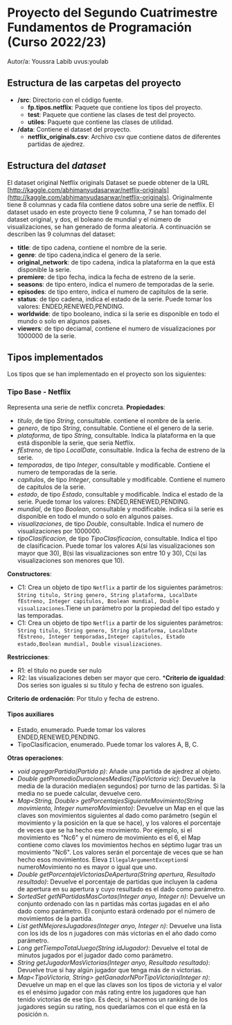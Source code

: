 # Proyecto del Segundo Cuatrimestre Fundamentos de Programación (Curso 2022/23)
Autor/a: Youssra Labib   uvus:youlab

## Estructura de las carpetas del proyecto

* **/src**: Directorio con el código fuente.
  * **fp.tipos.netflix**: Paquete que contiene los tipos del proyecto.
  * **test**: Paquete que contiene las clases de test del proyecto.
  * **utiles**:  Paquete que contiene las clases de utilidad. 
* **/data**: Contiene el dataset del proyecto.
    * **netflix_originals.csv**: Archivo csv que contiene datos de diferentes partidas de ajedrez.
    
## Estructura del *dataset*

El dataset original Netflix originals Dataset se puede obtener de la URL [http://kaggle.com/abhimanyudasarwar/netflix-originals](http://kaggle.com/abhimanyudasarwar/netflix-originals). Originalmente tiene 8 columnas y cada fila contiene datos sobre una serie de netflix. El dataset usado en este proyecto tiene 9 columna, 7 se han tomado del dataset original, y dos, el boleano de mundial y el número de visualizaciones, se han generado de forma aleatoria. A continuación se describen las 9 columnas del dataset:

* **title**: de tipo cadena, contiene el nombre de la serie.
* **genre**: de tipo cadena,indica el genero de la serie. 
* **original_network**: de tipo cadena, indica la plataforma en la que está disponible la serie.
* **premiere**: de tipo fecha, indica la fecha de estreno de la serie.
* **seasons**: de tipo entero, indica el numero de temporadas de la serie.
* **episodes**: de tipo entero, indica el numero de capitulos de la serie.
* **status**: de tipo cadena, indica el estado de la serie. Puede tomar los valores: ENDED,RENEWED,PENDING.
* **worldwide**:  de tipo booleano, indica si la serie es disponible en todo el mundo o solo en algunos paises.
* **viewers**: de tipo deciamal, contiene el numero de visualizaciones por 1000000 de la serie.

## Tipos implementados

Los tipos que se han implementado en el proyecto son los siguientes:

### Tipo Base - Netflix
Representa una serie de netflix concreta.
**Propiedades**:

- _titulo_, de tipo _String_, consultable. contiene el nombre de la serie.
- _genero_, de tipo _String_, consultable. Contiene el el genero de la serie.
- _plataforma_, de tipo _String_, consultable. Indica la plataforma en la que está disponible la serie, que seria Netflix.
- _fEstreno_, de tipo _LocalDate_, consultable. Indica la fecha de estreno de la serie.
- _temporadas_, de tipo _Integer_, consultable y modificable. Contiene el numero de temporadas de la serie.
- _capitulos_, de tipo _Integer_, consultable y modificable. Contiene el numero de capitulos de la serie.
- _estado_, de tipo _Estado_, consultable y modificable. Indica el estado de la serie. Puede tomar los valores: ENDED,RENEWED,PENDING.
- _mundial_, de tipo _Boolean_, consultable y modificable. indica si la serie es disponible en todo el mundo o solo en algunos paises. 
- _visualizaciones_, de tipo _Double_, consultable. Indica el numero de visualizaciones por 1000000.
- _tipoClasificacion_, de tipo _TipoClasificacion_, consultable. Indica el tipo de clasificacion. Puede tomar los valores A(si las visualizaciones son mayor que 30), B(si las visualizaciones son entre 10 y 30), C(si las visualizaciones son menores que 10).


**Constructores**: 

- C1: Crea un objeto de tipo ```Netflix``` a partir de los siguientes parámetros: ```String titulo, String genero, String plataforma, LocalDate fEstreno, Integer capitulos, Boolean mundial, Double visualizaciones```.Tiene un parámetro por la propiedad del tipo estado y las temporadas.
- C1: Crea un objeto de tipo ```Netflix``` a partir de los siguientes parámetros: ```String titulo, String genero, String plataforma, LocalDate fEstreno, Integer temporadas,Integer capitulos, Estado estado,Boolean mundial, Double visualizaciones```.

**Restricciones**:
 
- R1: el titulo no puede ser nulo
- R2: las visualizaciones deben ser mayor que cero.
***Criterio de igualdad**: Dos series son iguales si su titulo y fecha de estreno son iguales.

**Criterio de ordenación**: Por titulo y fecha de estreno.

#### Tipos auxiliares

- Estado, enumerado. Puede tomar los valores  ENDED,RENEWED,PENDING.
- TipoClasificacion, enumerado. Puede tomar los valores A, B, C.


**Otras operaciones**:
- _void agregarPartida(Partida p)_: Añade una partida de ajedrez al objeto.
- _Double getPromedioDuracionesMedias(TipoVictoria vic)_: Devuelve la media de la duración media(en segundos) por turno de las partidas. Si la media no se puede calcular, devuelve cero.
- _Map<String, Double> getPorcentajesSiguienteMovimiento(String movimiento, Integer numeroMovimiento)_: Devuelve un Map en el que las claves son movimientos siguientes al dado como parámetro (según el movimiento y la posición en la que se hace), y los valores el porcentaje de veces que se ha hecho ese movimiento. Por ejemplo,     si el movimiento es "Nc6" y el número de movimiento es el 6, el Map contiene como claves los movimientos hechos en séptimo lugar tras un movimiento "Nc6". Los valores serán el porcentaje de veces que se han hecho esos movimientos. Eleva ```IllegalArgumentException```si numeroMovimiento no es mayor o igual que uno.
- _Double getPorcentajeVictoriasDeApertura(String apertura, Resultado resultado)_: Devuelve el porcentaje de partidas que incluyen la cadena de apertura en su apertura y cuyo resultado es el dado como parámetro.
- _SortedSet<Partida> getNPartidasMasCortas(Integer anyo, Integer n)_: Devuelve un conjunto ordenado con las n partidas más cortas jugadas en el año dado como parámetro. El conjunto estará ordenado por el número de movimientos de la partida.
- _List<String> getNMejoresJugadores(Integer anyo, Integer n)_: Devuelve una lista con los ids de los n jugadores con más victorias en el año dado como parámetro.
- _Long getTiempoTotalJuego(String idJugador)_: Devuelve el total de minutos jugados por el jugador dado como parámetro.
- _String getJugadorMasVictorias(Integer anyo, Resultado resultado)_:
Devuelve true si hay algún jugador que tenga más de n victorias.
- _Map<TipoVictoria, String> getGanadorNPorTipoVictoria(Integer n)_:
Devuelve un map en el que las claves son los tipos de victoria y el valor es el enésimo jugador con más rating entre los jugadores que han tenido victorias de ese tipo. Es decir, si hacemos un ranking de los jugadores según su rating, nos quedaríamos con el que está en la posición n.


